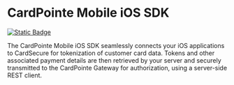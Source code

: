 # CardPointe Mobile iOS SDK

[![Static Badge](https://img.shields.io/badge/NuGet-v1.0.0-blue)](https://www.nuget.org/packages/CardConnect.iOS/)

The CardPointe Mobile iOS SDK seamlessly connects your iOS applications to CardSecure for tokenization of customer card data. Tokens and other associated payment details are then retrieved by your server and securely transmitted to the CardPointe Gateway for authorization, using a server-side REST client.
